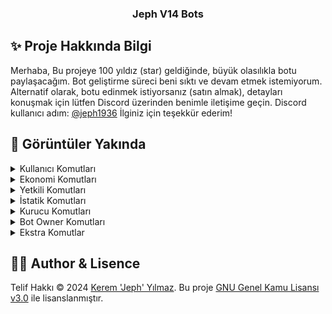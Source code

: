 <p align="center">
  <h3 align="center">Jeph V14 Bots</h3>
</p>

## ✨ Proje Hakkında Bilgi
Merhaba, Bu projeye 100 yıldız (star) geldiğinde, büyük olasılıkla botu paylaşacağım. Bot geliştirme süreci beni sıktı ve devam etmek istemiyorum. Alternatif olarak, botu edinmek istiyorsanız (satın almak), detayları konuşmak için lütfen Discord üzerinden benimle iletişime geçin. Discord kullanıcı adım: [@jeph1936](https://discord.com/users/789094687079661578) İlginiz için teşekkür ederim!

## 🍭 Görüntüler Yakında
<details>
  <summary>Kullanıcı Komutları</summary>
# YAKINDA
</details>
<details>
  <summary>Ekonomi Komutları</summary>

![image](https://github.com/jephcik/v14-all/assets/82638394/24c84bdf-ca89-46d1-a4e7-36c1ae6b6a8e)
![image](https://github.com/jephcik/v14-all/assets/82638394/6a0ed35e-387b-4768-98fa-e88631e517e4)
![image](https://github.com/jephcik/v14-all/assets/82638394/53259b9d-fa00-4761-9f32-ad26ec3d0387)
![image](https://github.com/jephcik/v14-all/assets/82638394/af84252b-8e25-4358-a0a6-72a51968a600)
![image](https://github.com/jephcik/v14-all/assets/82638394/0b9965d6-2261-4727-9e34-1fad1b936b5c)
![image](https://github.com/jephcik/v14-all/assets/82638394/bd6ebc60-8884-47b4-86f9-9e8f37bcac83)
![image](https://github.com/jephcik/v14-all/assets/82638394/c10c2d37-97b2-4629-a186-995d4bef4d56)
![image](https://github.com/jephcik/v14-all/assets/82638394/b184c301-23b3-400a-86b9-40da91711a3f)
![Adsız tasarım (2)](https://github.com/jephcik/v14-all/assets/82638394/e386c729-eec8-49f4-b885-04c256c3985c)

</details>
<details>
  <summary>Yetkili Komutları</summary>
# YAKINDA
</details>
<details>
  <summary>İstatik Komutları</summary>
# YAKINDA
</details>
<details>
  <summary>Kurucu Komutları</summary>
# YAKINDA
</details>
<details>
  <summary>Bot Owner Komutları</summary>
# YAKINDA
</details>
<details>
  <summary>Ekstra Komutlar</summary>
# YAKINDA
</details>

## 🐻‍❄️ Author & Lisence


Telif Hakkı © 2024 [Kerem 'Jeph' Yılmaz](https://github.com/jephcik). Bu proje [GNU Genel Kamu Lisansı v3.0](https://github.com/jephcik/Vante-Bots/blob/main/LICENSE) ile lisanslanmıştır.
